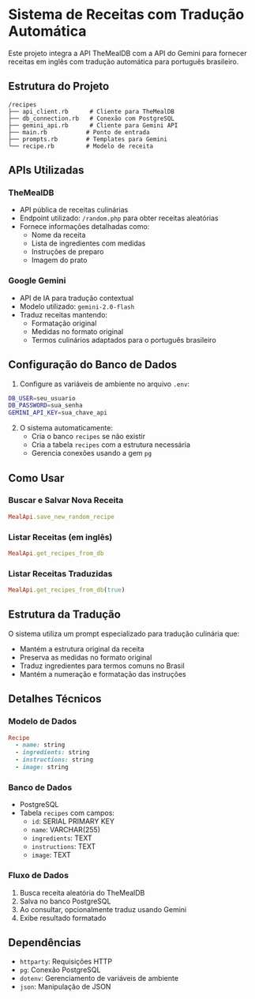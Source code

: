 # Sistema de Receitas com Tradução Automática

Este projeto integra a API TheMealDB com a API do Gemini para fornecer receitas em inglês com tradução automática para português brasileiro.

## Estrutura do Projeto

```
/recipes
├── api_client.rb      # Cliente para TheMealDB
├── db_connection.rb   # Conexão com PostgreSQL
├── gemini_api.rb      # Cliente para Gemini API
├── main.rb           # Ponto de entrada
├── prompts.rb        # Templates para Gemini
└── recipe.rb         # Modelo de receita
```

## APIs Utilizadas

### TheMealDB

- API pública de receitas culinárias
- Endpoint utilizado: `/random.php` para obter receitas aleatórias
- Fornece informações detalhadas como:
  - Nome da receita
  - Lista de ingredientes com medidas
  - Instruções de preparo
  - Imagem do prato

### Google Gemini

- API de IA para tradução contextual
- Modelo utilizado: `gemini-2.0-flash`
- Traduz receitas mantendo:
  - Formatação original
  - Medidas no formato original
  - Termos culinários adaptados para o português brasileiro

## Configuração do Banco de Dados

1. Configure as variáveis de ambiente no arquivo `.env`:

```bash
DB_USER=seu_usuario
DB_PASSWORD=sua_senha
GEMINI_API_KEY=sua_chave_api
```

2. O sistema automaticamente:
   - Cria o banco `recipes` se não existir
   - Cria a tabela `recipes` com a estrutura necessária
   - Gerencia conexões usando a gem `pg`

## Como Usar

### Buscar e Salvar Nova Receita

```ruby
MealApi.save_new_random_recipe
```

### Listar Receitas (em inglês)

```ruby
MealApi.get_recipes_from_db
```

### Listar Receitas Traduzidas

```ruby
MealApi.get_recipes_from_db(true)
```

## Estrutura da Tradução

O sistema utiliza um prompt especializado para tradução culinária que:

- Mantém a estrutura original da receita
- Preserva as medidas no formato original
- Traduz ingredientes para termos comuns no Brasil
- Mantém a numeração e formatação das instruções

## Detalhes Técnicos

### Modelo de Dados

```ruby
Recipe
  - name: string
  - ingredients: string
  - instructions: string
  - image: string
```

### Banco de Dados

- PostgreSQL
- Tabela `recipes` com campos:
  - `id`: SERIAL PRIMARY KEY
  - `name`: VARCHAR(255)
  - `ingredients`: TEXT
  - `instructions`: TEXT
  - `image`: TEXT

### Fluxo de Dados

1. Busca receita aleatória do TheMealDB
2. Salva no banco PostgreSQL
3. Ao consultar, opcionalmente traduz usando Gemini
4. Exibe resultado formatado

## Dependências

- `httparty`: Requisições HTTP
- `pg`: Conexão PostgreSQL
- `dotenv`: Gerenciamento de variáveis de ambiente
- `json`: Manipulação de JSON

